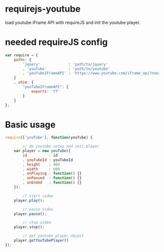 requirejs-youtube
=================

load youtube iFrame API with requireJS and init the youtube player.

# needed requireJS config

```js
var require = {
	paths: {
		'jquery'             : 'path/to/jquery'
		, 'youTube'          : 'path/to/youtube'
		, 'youTubeIFrameAPI' : 'https://www.youtube.com/iframe_api?noext'
	}
	, shim: {
		"youTubeIFrameAPI": {
			exports: 'YT'
		}
	}
};
```

# Basic usage

```js
require(['youTube'], function(youTube) {

		// do youtube setup and init player
	var player = new youTube({
		id          : id
		, youTubeId : youTubeId
		, height    : 400
		, width     : 600
		, onPlaying : function() {}
		, onPaused  : function() {}
		, onEnded   : function() {}
	});

		// start video
	player.play();

		// pause video
	player.pause();

		// stop video
	player.stop();

		// get youtube player object
	player.getYouTubePlayer()
});
```